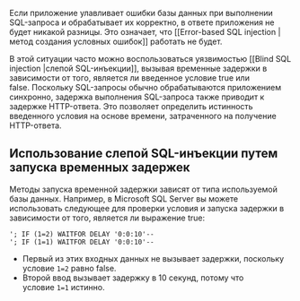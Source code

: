 Если приложение улавливает ошибки базы данных при выполнении SQL-запроса и обрабатывает их корректно, в ответе приложения не будет никакой разницы. Это означает, что [[Error-based SQL injection | метод создания условных ошибок]] работать не будет.

В этой ситуации часто можно воспользоваться уязвимостью [[Blind SQL injection |слепой SQL-инъекции]], вызывая временные задержки в зависимости от того, является ли введенное условие true или false. Поскольку SQL-запросы обычно обрабатываются приложением синхронно, задержка выполнения SQL-запроса также приводит к задержке HTTP-ответа. Это позволяет определить истинность введенного условия на основе времени, затраченного на получение HTTP-ответа.

## Использование слепой SQL-инъекции путем запуска временных задержек

Методы запуска временной задержки зависят от типа используемой базы данных. Например, в Microsoft SQL Server вы можете использовать следующее для проверки условия и запуска задержки в зависимости от того, является ли выражение true:

```
'; IF (1=2) WAITFOR DELAY '0:0:10'-- 
'; IF (1=1) WAITFOR DELAY '0:0:10'--
```

- Первый из этих входных данных не вызывает задержки, поскольку условие `1=2` равно false.
- Второй ввод вызывает задержку в 10 секунд, потому что условие `1=1` истинно.